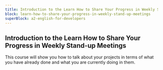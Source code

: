 ```yaml
---
title: Introduction to the Learn How to Share Your Progress in Weekly Stand-up Meetings
block: learn-how-to-share-your-progress-in-weekly-stand-up-meetings
superBlock: a2-english-for-developers
---
```


## Introduction to the Learn How to Share Your Progress in Weekly Stand-up Meetings

This course will show you how to talk about your projects in terms of what you have already done and what you are currently doing in them.

